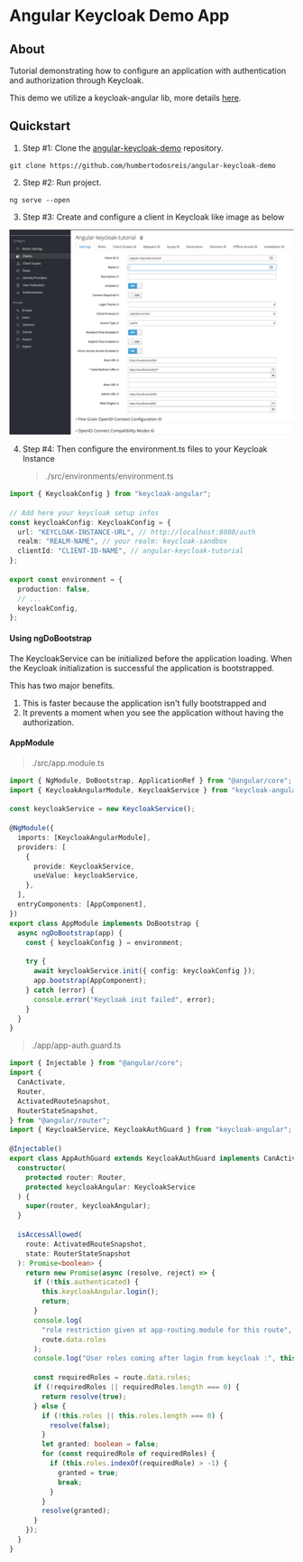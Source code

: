 # Angular Keycloak Demo App

## About

Tutorial demonstrating how to configure an application with authentication and authorization through Keycloak.

This demo we utilize a keycloak-angular lib, more details [here](https://github.com/mauriciovigolo/keycloak-angular).

## Quickstart

1. Step #1: Clone the [angular-keycloak-demo](https://github.com/humbertodosreis/angular-keycloak-demo) repository.

```
git clone https://github.com/humbertodosreis/angular-keycloak-demo
```

2. Step #2: Run project.

```
ng serve --open
```

3. Step #3: Create and configure a client in Keycloak like image as below

![keycloak-account-scope](./docs/images/keycloak-client-config.png)

4. Step #4: Then configure the environment.ts files to your Keycloak Instance
   > ./src/environments/environment.ts

```typescript
import { KeycloakConfig } from "keycloak-angular";

// Add here your keycloak setup infos
const keycloakConfig: KeycloakConfig = {
  url: "KEYCLOAK-INSTANCE-URL", // http://localhost:8080/auth
  realm: "REALM-NAME", // your realm: keycloak-sandbox
  clientId: "CLIENT-ID-NAME", // angular-keycloak-tutorial
};

export const environment = {
  production: false,
  // ...
  keycloakConfig,
};
```

#### Using ngDoBootstrap

The KeycloakService can be initialized before the application loading. When the Keycloak initialization is successful the application is bootstrapped.

This has two major benefits.

1. This is faster because the application isn't fully bootstrapped and
1. It prevents a moment when you see the application without having the authorization.

#### AppModule

> ./src/app.module.ts

```typescript
import { NgModule, DoBootstrap, ApplicationRef } from "@angular/core";
import { KeycloakAngularModule, KeycloakService } from "keycloak-angular";

const keycloakService = new KeycloakService();

@NgModule({
  imports: [KeycloakAngularModule],
  providers: [
    {
      provide: KeycloakService,
      useValue: keycloakService,
    },
  ],
  entryComponents: [AppComponent],
})
export class AppModule implements DoBootstrap {
  async ngDoBootstrap(app) {
    const { keycloakConfig } = environment;

    try {
      await keycloakService.init({ config: keycloakConfig });
      app.bootstrap(AppComponent);
    } catch (error) {
      console.error("Keycloak init failed", error);
    }
  }
}
```

> ./app/app-auth.guard.ts

```typescript
import { Injectable } from "@angular/core";
import {
  CanActivate,
  Router,
  ActivatedRouteSnapshot,
  RouterStateSnapshot,
} from "@angular/router";
import { KeycloakService, KeycloakAuthGuard } from "keycloak-angular";

@Injectable()
export class AppAuthGuard extends KeycloakAuthGuard implements CanActivate {
  constructor(
    protected router: Router,
    protected keycloakAngular: KeycloakService
  ) {
    super(router, keycloakAngular);
  }

  isAccessAllowed(
    route: ActivatedRouteSnapshot,
    state: RouterStateSnapshot
  ): Promise<boolean> {
    return new Promise(async (resolve, reject) => {
      if (!this.authenticated) {
        this.keycloakAngular.login();
        return;
      }
      console.log(
        "role restriction given at app-routing.module for this route",
        route.data.roles
      );
      console.log("User roles coming after login from keycloak :", this.roles);

      const requiredRoles = route.data.roles;
      if (!requiredRoles || requiredRoles.length === 0) {
        return resolve(true);
      } else {
        if (!this.roles || this.roles.length === 0) {
          resolve(false);
        }
        let granted: boolean = false;
        for (const requiredRole of requiredRoles) {
          if (this.roles.indexOf(requiredRole) > -1) {
            granted = true;
            break;
          }
        }
        resolve(granted);
      }
    });
  }
}
```
